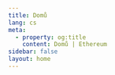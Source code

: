 ```yaml
---
title: Domů
lang: cs
meta:
  - property: og:title
    content: Domů | Ethereum
sidebar: false
layout: home
---
```


<HomePage/>
